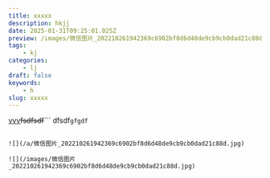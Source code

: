 ```yaml
---
title: xxxxx
description: hkjj
date: 2025-01-31T09:25:01.025Z
preview: /images/微信图片_202210261942369c6902bf8d6d48de9cb9cb0dad21c88d.jpg
tags:
    - kj
categories:
    - lj
draft: false
keywords:
    - h
slug: xxxxx
---
```

[vvv](xxx)~~fsdfsdf~~```
dfsdf`gfgdf`
```

![](/a/微信图片_202210261942369c6902bf8d6d48de9cb9cb0dad21c88d.jpg)

![](/images/微信图片_202210261942369c6902bf8d6d48de9cb9cb0dad21c88d.jpg)

